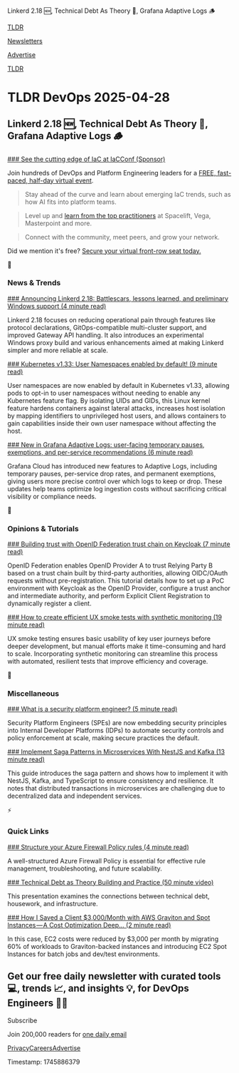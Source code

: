 Linkerd 2.18 🆕, Technical Debt As Theory 📜, Grafana Adaptive Logs 🪵

[TLDR](/)

[Newsletters](/newsletters)

[Advertise](https://advertise.tldr.tech/)

[TLDR](/)

# TLDR DevOps 2025-04-28

## Linkerd 2.18 🆕, Technical Debt As Theory 📜, Grafana Adaptive Logs 🪵

### 

[### See the cutting edge of IaC at IaCConf (Sponsor)](https://www.iacconf.com/?utm_source=tldr&amp;utm_medium=email&amp;utm_content=primary-placement)

Join hundreds of DevOps and Platform Engineering leaders for a [FREE, fast-paced, half-day virtual event](https://www.iacconf.com/?utm_source=tldr&utm_medium=email&utm_content=primary-placement).

> Stay ahead of the curve and learn about emerging IaC trends, such as how AI fits into platform teams.

> Level up and [learn from the top practitioners](https://www.iacconf.com/?utm_source=tldr&utm_medium=email&utm_content=primary-placement) at Spacelift, Vega, Masterpoint and more.

> Connect with the community, meet peers, and grow your network.

Did we mention it's free? [Secure your virtual front-row seat today.](https://www.iacconf.com/?utm_source=tldr&utm_medium=email&utm_content=primary-placement)

📱

### News & Trends

[### Announcing Linkerd 2.18: Battlescars, lessons learned, and preliminary Windows support (4 minute read)](https://www.buoyant.io/blog/announcing-linkerd-2-18?utm_source=tldrdevops)

Linkerd 2.18 focuses on reducing operational pain through features like protocol declarations, GitOps-compatible multi-cluster support, and improved Gateway API handling. It also introduces an experimental Windows proxy build and various enhancements aimed at making Linkerd simpler and more reliable at scale.

[### Kubernetes v1.33: User Namespaces enabled by default! (9 minute read)](https://kubernetes.io/blog/2025/04/25/userns-enabled-by-default/?utm_source=tldrdevops)

User namespaces are now enabled by default in Kubernetes v1.33, allowing pods to opt-in to user namespaces without needing to enable any Kubernetes feature flag. By isolating UIDs and GIDs, this Linux kernel feature hardens containers against lateral attacks, increases host isolation by mapping identifiers to unprivileged host users, and allows containers to gain capabilities inside their own user namespace without affecting the host.

[### New in Grafana Adaptive Logs: user-facing temporary pauses, exemptions, and per-service recommendations (6 minute read)](https://grafana.com/blog/2025/04/21/new-in-adaptive-logs-user-facing-temporary-pauses-exemptions-and-per-service-recommendations/?utm_source=tldrdevops)

Grafana Cloud has introduced new features to Adaptive Logs, including temporary pauses, per-service drop rates, and permanent exemptions, giving users more precise control over which logs to keep or drop. These updates help teams optimize log ingestion costs without sacrificing critical visibility or compliance needs.

🚀

### Opinions & Tutorials

[### Building trust with OpenID Federation trust chain on Keycloak (7 minute read)](https://www.cncf.io/blog/2025/04/25/building-trust-with-openid-federation-trust-chain-on-keycloak/?utm_source=tldrdevops)

OpenID Federation enables OpenID Provider A to trust Relying Party B based on a trust chain built by third-party authorities, allowing OIDC/OAuth requests without pre-registration. This tutorial details how to set up a PoC environment with Keycloak as the OpenID Provider, configure a trust anchor and intermediate authority, and perform Explicit Client Registration to dynamically register a client.

[### How to create efficient UX smoke tests with synthetic monitoring (19 minute read)](https://www.datadoghq.com/blog/smoke-testing-synthetic-monitoring/?utm_source=tldrdevops)

UX smoke testing ensures basic usability of key user journeys before deeper development, but manual efforts make it time-consuming and hard to scale. Incorporating synthetic monitoring can streamline this process with automated, resilient tests that improve efficiency and coverage.

🎁

### Miscellaneous

[### What is a security platform engineer? (5 minute read)](https://platformengineering.org/blog/what-is-a-security-platform-engineer?utm_source=tldrdevops)

Security Platform Engineers (SPEs) are now embedding security principles into Internal Developer Platforms (IDPs) to automate security controls and policy enforcement at scale, making secure practices the default.

[### Implement Saga Patterns in Microservices With NestJS and Kafka (13 minute read)](https://thenewstack.io/implement-saga-patterns-in-microservices-with-nestjs-and-kafka/?utm_source=tldrdevops)

This guide introduces the saga pattern and shows how to implement it with NestJS, Kafka, and TypeScript to ensure consistency and resilience. It notes that distributed transactions in microservices are challenging due to decentralized data and independent services.

⚡️

### Quick Links

[### Structure your Azure Firewall Policy rules (4 minute read)](https://klasen.cloud/azure/azure%20firewall/firewall-policy-structure/?utm_source=tldrdevops)

A well-structured Azure Firewall Policy is essential for effective rule management, troubleshooting, and future scalability.

[### Technical Debt as Theory Building and Practice (50 minute video)](https://www.usenix.org/conference/srecon25americas/presentation/lam?utm_source=tldrdevops)

This presentation examines the connections between technical debt, housework, and infrastructure.

[### How I Saved a Client $3,000/Month with AWS Graviton and Spot Instances — A Cost Optimization Deep… (2 minute read)](https://medium.com/@skondakoff/how-i-saved-a-client-3-000-month-with-aws-graviton-and-spot-instances-a-cost-optimization-deep-cca47da734d0?utm_source=tldrdevops)

In this case, EC2 costs were reduced by $3,000 per month by migrating 60% of workloads to Graviton-backed instances and introducing EC2 Spot Instances for batch jobs and dev/test environments.

## Get our free daily newsletter with curated tools 💻, trends 📈, and insights 💡, for DevOps Engineers 👨‍💻

Subscribe

Join 200,000 readers for [one daily email](/api/latest/devops)

[Privacy](/privacy)[Careers](https://jobs.ashbyhq.com/tldr.tech)[Advertise](/devops/advertise)

Timestamp: 1745886379